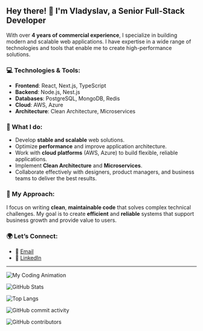 ## Hey there! 👋 I'm Vladyslav, a Senior Full-Stack Developer

With over **4 years of commercial experience**, I specialize in building modern and scalable web applications. I have expertise in a wide range of technologies and tools that enable me to create high-performance solutions.

### 💻 Technologies & Tools:
- **Frontend**: React, Next.js, TypeScript
- **Backend**: Node.js, Nest.js
- **Databases**: PostgreSQL, MongoDB, Redis
- **Cloud**: AWS, Azure
- **Architecture**: Clean Architecture, Microservices

### 🚀 What I do:
- Develop **stable and scalable** web solutions.
- Optimize **performance** and improve application architecture.
- Work with **cloud platforms** (AWS, Azure) to build flexible, reliable applications.
- Implement **Clean Architecture** and **Microservices**.
- Collaborate effectively with designers, product managers, and business teams to deliver the best results.

### 🔧 My Approach:
I focus on writing **clean**, **maintainable code** that solves complex technical challenges. My goal is to create **efficient** and **reliable** systems that support business growth and provide value to users.

### 🌍 Let’s Connect:
- 📧 [Email](mailto:sherem963@gmail.com)
- 💼 [LinkedIn](https://www.linkedin.com/in/vladyslav-sheremeta-533823294/)

---

![My Coding Animation](https://media2.giphy.com/media/v1.Y2lkPTc5MGI3NjExcDloaGdlY3FhNW16MHV4M3F6cnNsM2o4dXlpMXJnNmdqZ2dtbDY5MCZlcD12MV9pbnRlcm5hbF9naWZfYnlfaWQmY3Q9Zw/78XCFBGOlS6keY1Bil/giphy.gif)

![GitHub Stats](https://github-readme-stats.vercel.app/api?username=VladShrm&show_icons=true&count_private=true&theme=tokyonight&hide_title=true)

![Top Langs](https://github-readme-stats.vercel.app/api/top-langs/?username=VladShrm&langs_count=8&layout=compact&theme=tokyonight)

![GitHub commit activity](https://img.shields.io/github/commit-activity/m/VladShrm?label=commits&style=plastic)

![GitHub contributors](https://img.shields.io/github/contributors/VladShrm?style=plastic)

